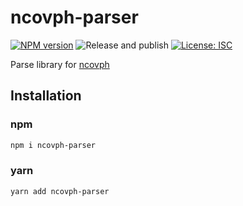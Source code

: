 # ncovph-parser

[![NPM version](https://img.shields.io/npm/v/ncovph-parser.svg)](https://www.npmjs.com/package/ncovph-parser)
![Release and publish](https://github.com/hyubs/ncovph-parser/workflows/Release%20and%20publish/badge.svg)
[![License: ISC](https://img.shields.io/badge/License-ISC-blue.svg)](https://raw.githubusercontent.com/hyubs/ncovph-parser/master/LICENSE)

Parse library for [ncovph](https://github.com/hyubs/ncovph)

## Installation

### npm

```sh
npm i ncovph-parser
```

### yarn

```sh
yarn add ncovph-parser
```

